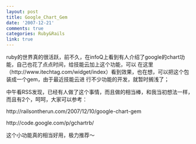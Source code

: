 ```yaml
---
layout: post
title: Google_Chart_Gem
date: '2007-12-21'
comments: true
categories: Ruby&Rails
link: true
---
```

<p>ruby的世界真的很活跃，前不久，在infoQ上看到有人介绍了google的chart功能，自己也花了点点时间，给技能云加上这个功能，可以 在这里（http://www.itechtag.com/widget/index）看到效果，也在想，可以把这个包装成一个gem，由于最近技能云进 行不少功能的开发，就暂时搁浅了；</p>
<p>中午看RSS发现，已经有人做了这个事情，而且做的相当棒，和我当初想法一样，而且有2个，呵呵，大家可以参考：</p>
<p>http://railsontherun.com/2007/12/10/google-chart-gem</p>
<p>http://code.google.com/p/gchartrb/</p>
<p>这个小功能真的相当好用，极力推荐～</p>
